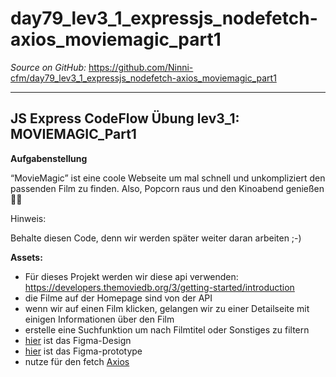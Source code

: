 # day79_lev3_1_expressjs_nodefetch-axios_moviemagic_part1

_Source on GitHub:_ https://github.com/Ninni-cfm/day79_lev3_1_expressjs_nodefetch-axios_moviemagic_part1

---

## JS Express CodeFlow Übung lev3_1: MOVIEMAGIC_Part1

**Aufgabenstellung**

“MovieMagic” ist eine coole Webseite um mal schnell und unkompliziert den passenden Film zu finden. Also, Popcorn raus und den Kinoabend genießen🍿😎

Hinweis:

Behalte diesen Code, denn wir werden später weiter daran arbeiten ;-)

**Assets:**

-   Für dieses Projekt werden wir diese api verwenden:
    https://developers.themoviedb.org/3/getting-started/introduction
-   die Filme auf der Homepage sind von der API
-   wenn wir auf einen Film klicken, gelangen wir zu einer Detailseite mit einigen Informationen über den Film
-   erstelle eine Suchfunktion um nach Filmtitel oder Sonstiges zu filtern
-   [hier](https://www.figma.com/file/8N37HMCFH7hcqKdULHG8yB/MyMovies-part-1?node-id=91%3A223) ist das Figma-Design
-   [hier](https://www.figma.com/proto/8N37HMCFH7hcqKdULHG8yB/MyMovies-part-1?node-id=1315%3A90&scaling=min-zoom&page-id=91%3A223) ist das Figma-prototype
-   nutze für den fetch [Axios](https://www.npmjs.com/package/axios)
